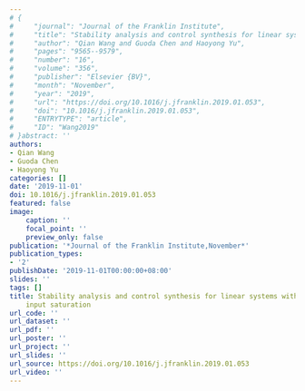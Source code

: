 ```yaml
---
# {
#     "journal": "Journal of the Franklin Institute",
#     "title": "Stability analysis and control synthesis for linear systems with non-symmetrical input saturation",
#     "author": "Qian Wang and Guoda Chen and Haoyong Yu",
#     "pages": "9565--9579",
#     "number": "16",
#     "volume": "356",
#     "publisher": "Elsevier {BV}",
#     "month": "November",
#     "year": "2019",
#     "url": "https://doi.org/10.1016/j.jfranklin.2019.01.053",
#     "doi": "10.1016/j.jfranklin.2019.01.053",
#     "ENTRYTYPE": "article",
#     "ID": "Wang2019"
# }abstract: ''
authors:
- Qian Wang
- Guoda Chen
- Haoyong Yu
categories: []
date: '2019-11-01'
doi: 10.1016/j.jfranklin.2019.01.053
featured: false
image:
    caption: ''
    focal_point: ''
    preview_only: false
publication: '*Journal of the Franklin Institute,November*'
publication_types:
- '2'
publishDate: '2019-11-01T00:00:00+08:00'
slides: ''
tags: []
title: Stability analysis and control synthesis for linear systems with non-symmetrical
    input saturation
url_code: ''
url_dataset: ''
url_pdf: ''
url_poster: ''
url_project: ''
url_slides: ''
url_source: https://doi.org/10.1016/j.jfranklin.2019.01.053
url_video: ''
---
```

